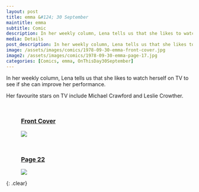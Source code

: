 ```yaml
---
layout: post
title: emma &#124; 30 September
maintitle: emma
subtitle: Comic
description: In her weekly column, Lena tells us that she likes to watch herself on TV to see if she can improve her performance.
media: Details
post_description: In her weekly column, Lena tells us that she likes to watch herself on TV to see if she can improve her performance.
image: /assets/images/comics/1978-09-30-emma-front-cover.jpg
image2: /assets/images/comics/1978-09-30-emma-page-17.jpg
categories: [Comics, emma, OnThisDay30September]
---
```


In her weekly column, Lena tells us that she likes to watch herself on TV to see if she can improve her performance.

Her favourite stars on TV include Michael Crawford and Leslie Crowther.

<figure class="fig1">
<h3 id="front-cover"><a href="#front-cover">Front Cover</a></h3>
<a href="{{ page.image }}"><img src="{{ page.image }}" class="full-width zoom-in" /></a>
</figure>

<figure class="fig2">
<h3 id="page-22"><a href="#page-22">Page 22</a></h3>
<a href="{{ page.image2 }}"><img src="{{ page.image2 }}" class="full-width zoom-in" /></a>
</figure>

<br />{: .clear}

<style>
.fig1 {float:left; width:48%;}

.fig2 {float:right; width:48%;}

.fig3 {float:right; width:100%;}

figcaption {float:left; width:100%;}

@media screen and (orientation:portrait) {
.fig1, .fig2 {float:left; width:100%;}
figcaption {float:left; width:90%; margin-bottom: 10px;}
}
</style>
